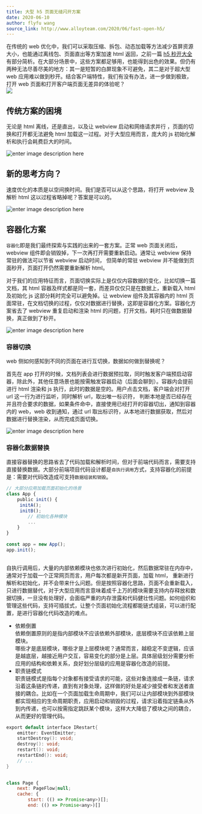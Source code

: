 ```yaml
---
title: 大型 h5 页面无缝闪开方案
date: 2020-06-10
author: flyfu wang
source_link: http://www.alloyteam.com/2020/06/fast-open-h5/
---
```


<!-- {% raw %} - for jekyll -->

在传统的 web 优化中，我们可以采取压缩、拆包、动态加载等方法减少首屏资源大小，也能通过离线包、页面直出等方案加速 html 返回，之前一篇 [h5 秒开大全](http://www.alloyteam.com/2019/10/h5-performance-optimize/)有部分简析。在大部分场景中，这些方案都足够用，也能得到出色的效果。但仍有两种无法尽善尽美的地方：其一是短暂的白屏现象不可避免，其二是对于超大型 web 应用难以做到秒开。结合客户端特性，我们有没有办法，进一步做到极致，打开 web 页面和打开客户端页面无差异的体验呢？  
![](https://docimg2.docs.qq.com/image/8zwAeo1rX71VJztnruHf9g?w=360&h=200)

## 传统方案的困境

无论是 html 离线，还是直出，以及让 webview 启动和网络请求并行 ，页面的切换和打开都无法避免 html 加载这一过程。对于大型应用而言，庞大的 js 初始化解析和执行会耗费巨大的时间。

![enter image description here](http://www.alloyteam.com/wp-content/uploads/2020/06/1591520866_91_w1354_h868.png)

## 新的思考方向？

速度优化的本质是以空间换时间。我们是否可以从这个思路，将打开 webview 及解析 html 这以过程省略掉呢？答案是可以的。

![enter image description here](http://www.alloyteam.com/wp-content/uploads/2020/06/1591521186_83_w1360_h874.png)

## 容器化方案

`容器化`即是我们最终探索与实践的出来的一套方案。正常 web 页面关闭后，webview 组件即会销毁掉，下一次再打开需要重新启动。通常让 webview 保持常驻的做法可以节省 webview 启动时间， 但简单的常驻 webview 并不能做到页面秒开，页面打开仍然需要重新解析 html。

对于我们的应用特征而言，页面切换实际上是仅仅内容数据的变化，比如切换一篇文档，其 html 容器及样式都是同一套，而差异仅仅只是在数据上，重新载入 html 及初始化 js 这部分耗时完全可以避免掉。让 webview 组件及其容器内的 html 页面常驻，在文档切换的过程，仅仅对数据进行替换，这即是容器化方案。容器化方案省去了 webview 重复启动和渲染 html 的问题，打开文档，耗时只在做数据替换，真正做到了秒开。

![enter image description here](http://www.alloyteam.com/wp-content/uploads/2020/06/1591523553_98_w1520_h946.png)

### 容器切换

web 侧如何感知到不同的页面在进行互切换，数据如何做到替换呢？

首先在 app 打开的时候，文档列表会进行数据预拉取，同时触发客户端预启动容器，除此外，其他任意场景也能按需触发容器启动（后面会聊到）。容器内会提前进行 html 渲染和 js 执行，此时的数据是空的。用户点击文档，客户端会对打开 url 这一行为进行监听，同时解析 url，取出唯一标识符， 判断本地是否已经存在并且符合要求的数据，如果条件命中，直接使用已经打开的容器切出，通知到容器内的 web，web 收到通知，通过 url 取出标识符，从本地进行数据获取，然后对数据进行替换渲染，从而完成页面切换。

![enter image description here](http://www.alloyteam.com/wp-content/uploads/2020/06/1591521478_24_w1299_h1277.png)

### 容器化数据替换

直接容器替换的思路省去了代码加载和解析时间，但对于前端代码而言，需要支持直接替换数据。大部分前端项目代码设计都是`自执行调用`方式，支持容器化的前提是：需要对代码改造成可支持`数据组装和销毁`。

```javascript
// 大部分应用加载页面初始化的场景
class App {
    public init() {
     initA();
     initB();
        // 初始化各种模块
        ...
    }
}
 
const app = new App();
app.init();
 
```

自执行调用后，大量的内部依赖模块也依次进行初始化，然后数据常驻在内存中，通常对于加载一个正常网页而言，用户每次都是新开页面，加载 html， 重新进行解析和初始化，并不会带来什么问题。但是按照容器化思路，页面不会重新载入，只进行数据替代，对于大型应用而言意味着成千上万的模块需要支持内存释放和数据切换，一旦没有处理好，会面临严重的内存泄露和代码健壮性问题。如何组织和管理这些代码，支持可插拔式，让整个页面初始化流程都能链式组装，可以进行配置，是进行容器化代码改造的难点。

-   依赖倒置  
    依赖倒置原则的是指内部模块不应该依赖外部模块，底层模块不应该依赖上层模块。  
    哪些才是底层模块，哪些才是上层模块呢？通常而言，越稳定不变逻辑，应该是越底层，越接近用户交互，容易变化的部分是上层。具体层级划分需要分析应用的结构和依赖关系，良好划分层级的应用是容器化改造的前提。
-   职责链模式  
    职责链模式是指每个对象都有接受请求的可能，这些对象连接成一条链，请求沿着这条链的传递，直到有对象处理，这样做的好处是减少接受者和发送者直接的耦合。比如在一个页面加载生命周期中，我们可以让内部模块到外部模块都实现相应的生命周期职责，应用启动和销毁的过程，请求沿着指定链条从外到内传递，也可以按需指定跳跃某个模块，这样大大降低了模块之间的耦合，从而更好的管理代码。

```c
export default interface IRestart{
    emitter: EventEmitter;
    startDestroy(): void;
    destroy(): void;
    restart(): void;
    restartEnd(): void;
    // ...
}
 
```

```javascript
class Page {
    next: PageFlow|null;
    cache: {
        start: (() => Promise<any>)[];
        end: (() => Promise<any>)[]
```


<!-- {% endraw %} - for jekyll -->